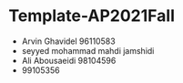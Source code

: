 # Template-AP2021Fall
- Arvin Ghavidel 96110583
- seyyed mohammad mahdi jamshidi
- Ali Abousaeidi 98104596
- 99105356
